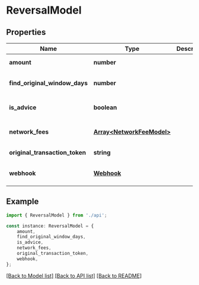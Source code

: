 # ReversalModel


## Properties

Name | Type | Description | Notes
------------ | ------------- | ------------- | -------------
**amount** | **number** |  | [default to undefined]
**find_original_window_days** | **number** |  | [optional] [default to undefined]
**is_advice** | **boolean** |  | [optional] [default to false]
**network_fees** | [**Array&lt;NetworkFeeModel&gt;**](NetworkFeeModel.md) |  | [optional] [default to undefined]
**original_transaction_token** | **string** |  | [default to undefined]
**webhook** | [**Webhook**](Webhook.md) |  | [optional] [default to undefined]

## Example

```typescript
import { ReversalModel } from './api';

const instance: ReversalModel = {
    amount,
    find_original_window_days,
    is_advice,
    network_fees,
    original_transaction_token,
    webhook,
};
```

[[Back to Model list]](../README.md#documentation-for-models) [[Back to API list]](../README.md#documentation-for-api-endpoints) [[Back to README]](../README.md)
